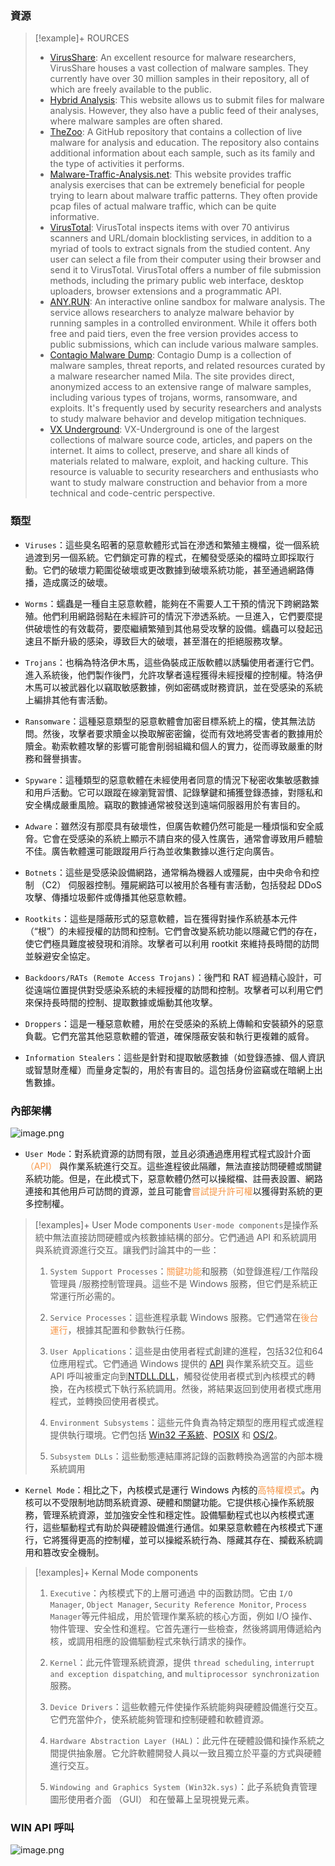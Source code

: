 ### 資源
>[!example]+ ROURCES
>- [VirusShare](https://virusshare.com/): An excellent resource for malware researchers, VirusShare houses a vast collection of malware samples. They currently have over 30 million samples in their repository, all of which are freely available to the public.
>- [Hybrid Analysis](https://www.hybrid-analysis.com/): This website allows us to submit files for malware analysis. However, they also have a public feed of their analyses, where malware samples are often shared.
>- [TheZoo](https://github.com/ytisf/theZoo): A GitHub repository that contains a collection of live malware for analysis and education. The repository also contains additional information about each sample, such as its family and the type of activities it performs.
>- [Malware-Traffic-Analysis.net](https://malware-traffic-analysis.net/): This website provides traffic analysis exercises that can be extremely beneficial for people trying to learn about malware traffic patterns. They often provide pcap files of actual malware traffic, which can be quite informative.
>- [VirusTotal](https://www.virustotal.com/): VirusTotal inspects items with over 70 antivirus scanners and URL/domain blocklisting services, in addition to a myriad of tools to extract signals from the studied content. Any user can select a file from their computer using their browser and send it to VirusTotal. VirusTotal offers a number of file submission methods, including the primary public web interface, desktop uploaders, browser extensions and a programmatic API.
>- [ANY.RUN](https://app.any.run/): An interactive online sandbox for malware analysis. The service allows researchers to analyze malware behavior by running samples in a controlled environment. While it offers both free and paid tiers, even the free version provides access to public submissions, which can include various malware samples.
>- [Contagio Malware Dump](https://contagiodump.blogspot.com/): Contagio Dump is a collection of malware samples, threat reports, and related resources curated by a malware researcher named Mila. The site provides direct, anonymized access to an extensive range of malware samples, including various types of trojans, worms, ransomware, and exploits. It's frequently used by security researchers and analysts to study malware behavior and develop mitigation techniques.
>- [VX Underground](https://www.vx-underground.org/): VX-Underground is one of the largest collections of malware source code, articles, and papers on the internet. It aims to collect, preserve, and share all kinds of materials related to malware, exploit, and hacking culture. This resource is valuable to security researchers and enthusiasts who want to study malware construction and behavior from a more technical and code-centric perspective.


### 類型

- `Viruses`：這些臭名昭著的惡意軟體形式旨在滲透和繁殖主機檔，從一個系統過渡到另一個系統。它們鎖定可靠的程式，在觸發受感染的檔時立即採取行動。它們的破壞力範圍從破壞或更改數據到破壞系統功能，甚至通過網路傳播，造成廣泛的破壞。
    
- `Worms`：蠕蟲是一種自主惡意軟體，能夠在不需要人工干預的情況下跨網路繁殖。他們利用網路弱點在未經許可的情況下滲透系統。一旦進入，它們要麼提供破壞性的有效載荷，要麼繼續繁殖到其他易受攻擊的設備。蠕蟲可以發起迅速且不斷升級的感染，導致巨大的破壞，甚至潛在的拒絕服務攻擊。
    
- `Trojans`：也稱為特洛伊木馬，這些偽裝成正版軟體以誘騙使用者運行它們。進入系統後，他們製作後門，允許攻擊者遠程獲得未經授權的控制權。特洛伊木馬可以被武器化以竊取敏感數據，例如密碼或財務資訊，並在受感染的系統上編排其他有害活動。
    
- `Ransomware`：這種惡意類型的惡意軟體會加密目標系統上的檔，使其無法訪問。然後，攻擊者要求贖金以換取解密密鑰，從而有效地將受害者的數據用於贖金。勒索軟體攻擊的影響可能會削弱組織和個人的實力，從而導致嚴重的財務和聲譽損害。
    
- `Spyware`：這種類型的惡意軟體在未經使用者同意的情況下秘密收集敏感數據和用戶活動。它可以跟蹤在線瀏覽習慣、記錄擊鍵和捕獲登錄憑據，對隱私和安全構成嚴重風險。竊取的數據通常被發送到遠端伺服器用於有害目的。
    
- `Adware`：雖然沒有那麼具有破壞性，但廣告軟體仍然可能是一種煩惱和安全威脅。它會在受感染的系統上顯示不請自來的侵入性廣告，通常會導致用戶體驗不佳。廣告軟體還可能跟蹤用戶行為並收集數據以進行定向廣告。
    
- `Botnets`：這些是受感染設備網路，通常稱為機器人或殭屍，由中央命令和控制 （C2） 伺服器控制。殭屍網路可以被用於各種有害活動，包括發起 DDoS 攻擊、傳播垃圾郵件或傳播其他惡意軟體。
    
- `Rootkits`：這些是隱蔽形式的惡意軟體，旨在獲得對操作系統基本元件（“根”）的未經授權的訪問和控制。它們會改變系統功能以隱藏它們的存在，使它們極具難度被發現和消除。攻擊者可以利用 rootkit 來維持長時間的訪問並躲避安全協定。
    
- `Backdoors/RATs (Remote Access Trojans)`：後門和 RAT 經過精心設計，可從遠端位置提供對受感染系統的未經授權的訪問和控制。攻擊者可以利用它們來保持長時間的控制、提取數據或煽動其他攻擊。
    
- `Droppers`：這是一種惡意軟體，用於在受感染的系統上傳輸和安裝額外的惡意負載。它們充當其他惡意軟體的管道，確保隱蔽安裝和執行更複雜的威脅。
    
- `Information Stealers`：這些是針對和提取敏感數據（如登錄憑據、個人資訊或智慧財產權）而量身定製的，用於有害目的。這包括身份盜竊或在暗網上出售數據。

### 內部架構
![image.png](https://academy.hackthebox.com/storage/modules/227/windows_architecture.png)

- `User Mode`：對系統資源的訪問有限，並且必須通過應用程式程式設計介面 <font color="#f79646">（API）</font> 與作業系統進行交互。這些進程彼此隔離，無法直接訪問硬體或關鍵系統功能。但是，在此模式下，惡意軟體仍然可以操縱檔、註冊表設置、網路連接和其他用戶可訪問的資源，並且可能會<font color="#f79646">嘗試提升許可權</font>以獲得對系統的更多控制權。

>[!examples]+ User Mode components
>`User-mode components`是操作系統中無法直接訪問硬體或內核數據結構的部分。它們通過 API 和系統調用與系統資源進行交互。讓我們討論其中的一些：
>
>1. `System Support Processes`：<font color="#f79646">關鍵功能</font>和服務（如登錄進程/工作階段管理員 /服務控制管理員。這些不是 Windows 服務，但它們是系統正常運行所必需的。
>
>2. `Service Processes`：這些進程承載 Windows 服務。它們通常在<font color="#f79646">後台運行</font>，根據其配置和參數執行任務。
>
>1. `User Applications`：這些是由使用者程式創建的進程，包括32位和64位應用程式。它們通過 Windows 提供的 [API](https://en.wikipedia.org/wiki/Windows_API) 與作業系統交互。這些 API 呼叫被重定向到[NTDLL.DLL](https://en.wikipedia.org/wiki/Microsoft_Windows_library_files#NTDLL.DLL)，觸發從使用者模式到內核模式的轉換，在內核模式下執行系統調用。然後，將結果返回到使用者模式應用程式，並轉換回使用者模式。
>
>3. `Environment Subsystems`：這些元件負責為特定類型的應用程式或進程提供執行環境。它們包括 [Win32 子系統](https://en.wikipedia.org/wiki/Architecture_of_Windows_NT#Win32_environment_subsystem)、[POSIX](https://en.wikipedia.org/wiki/Microsoft_POSIX_subsystem) 和 [OS/2](https://en.wikipedia.org/wiki/OS/2)。
  >  
>1. `Subsystem DLLs`：這些動態連結庫將記錄的函數轉換為適當的內部本機系統調用


- `Kernel Mode`：相比之下，內核模式是運行 Windows 內核的<font color="#f79646">高特權模式</font>。內核可以不受限制地訪問系統資源、硬體和關鍵功能。它提供核心操作系統服務，管理系統資源，並加強安全性和穩定性。設備驅動程式也以內核模式運行，這些驅動程式有助於與硬體設備進行通信。如果惡意軟體在內核模式下運行，它將獲得更高的控制權，並可以操縱系統行為、隱藏其存在、攔截系統調用和篡改安全機制。
>[!examples]+ Kernal Mode components
>1. `Executive`：內核模式下的上層可通過 中的函數訪問。它由 `I/O Manager`, `Object Manager`, `Security Reference Monitor`, `Process Manager`等元件組成，用於管理作業系統的核心方面，例如 I/O 操作、物件管理、安全性和進程。它首先運行一些檢查，然後將調用傳遞給內核，或調用相應的設備驅動程式來執行請求的操作。
>
>1. `Kernel`：此元件管理系統資源，提供 `thread scheduling`, `interrupt and exception dispatching`, and `multiprocessor synchronization`服務。
>  
>1. `Device Drivers`：這些軟體元件使操作系統能夠與硬體設備進行交互。它們充當仲介，使系統能夠管理和控制硬體和軟體資源。
>
>1. `Hardware Abstraction Layer (HAL)`：此元件在硬體設備和操作系統之間提供抽象層。它允許軟體開發人員以一致且獨立於平臺的方式與硬體進行交互。
>
>1. `Windowing and Graphics System (Win32k.sys)`：此子系統負責管理圖形使用者介面 （GUI） 和在螢幕上呈現視覺元素。

### WIN API 呼叫
![image.png](https://academy.hackthebox.com/storage/modules/227/wininternals_syscall.png)
